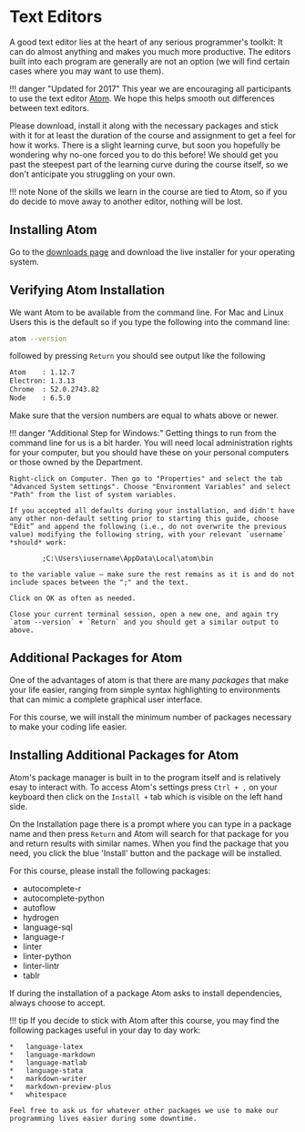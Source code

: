 # Text Editors

A good text editor lies at the heart of any serious programmer's toolkit: It can do almost anything and makes you much more productive. The editors built into each program are generally are not an option (we will find certain cases where you may want to use them).

!!! danger "Updated for 2017"
    This year we are encouraging all participants to use the text editor [Atom](https://atom.io/).
    We hope this helps smooth out differences between text editors.

Please download, install it along with the necessary packages and stick with it for at least the duration of the course and assignment to get a feel for how it works.
There is a slight learning curve, but soon you hopefully be wondering why no-one forced you to do this before!
We should get you past the steepest part of the learning curve during the course itself, so we don't anticipate you struggling on your own.

!!! note
    None of the skills we learn in the course are tied to Atom, so if you do decide to move away to another editor, nothing will be lost.

<!-- ## Installing Sublime Text

Go to the [downloads page](https://www.sublimetext.com/3) and download the live installer for your operating system. -->

## Installing Atom

Go to the [downloads page](https://github.com/atom/atom/releases/tag/v1.9.9) and download the live installer for your operating system.

## Verifying Atom Installation

We want Atom to be available from the command line. For Mac and Linux Users this is the default so if you type the following into the command line:

```bash
atom --version
```
followed by pressing `Return` you should see output like the following
```bash
Atom    : 1.12.7
Electron: 1.3.13
Chrome  : 52.0.2743.82
Node    : 6.5.0
```
Make sure that the version numbers are equal to whats above or newer.

!!! danger "Additional Step for Windows:"
    Getting things to run from the command line for us is a bit harder. You will need local administration rights for your computer, but you should have these on your personal computers or those owned by the Department.

    Right-click on Computer. Then go to "Properties" and select the tab "Advanced System settings". Choose "Environment Variables" and select "Path" from the list of system variables.

    If you accepted all defaults during your installation, and didn't have any other non-default setting prior to starting this guide, choose “Edit” and append the following (i.e., do not overwrite the previous value) modifying the following string, with your relevant `username` *should* work:

            ;C:\Users\iusername\AppData\Local\atom\bin

    to the variable value – make sure the rest remains as it is and do not include spaces between the ";" and the text.

    Click on OK as often as needed.

    Close your current terminal session, open a new one, and again try `atom --version` + `Return` and you should get a similar output to above.

## Additional Packages for Atom

One of the advantages of atom is that there are many *packages* that make your life easier, ranging from simple syntax highlighting to environments that can mimic a complete graphical user interface.

For this course, we will install the minimum number of packages necessary to make your coding life easier.

## Installing Additional Packages for Atom

Atom's package manager is built in to the program itself and is relatively esay to interact with.
To access Atom's settings press `Ctrl + ,` on your keyboard then click on the `Install +` tab which is visible on the left hand side.

On the Installation page there is a prompt where you can type in a package name and then press `Return` and Atom will search for that package for you and return results with similar names.
When you find the package that you need, you click the blue 'Install' button and the package will be installed.

For this course, please install the following packages:

*   autocomplete-r
*   autocomplete-python
*   autoflow
*   hydrogen
*   language-sql
*   language-r
*   linter
*   linter-python
*   linter-lintr
*   tablr

If during the installation of a package Atom asks to install dependencies, always choose to accept.

!!! tip
    If you decide to stick with Atom after this course, you may find the following packages useful in your day to day work:

    *   language-latex
    *   language-markdown
    *   language-matlab
    *   language-stata
    *   markdown-writer
    *   markdown-preview-plus
    *   whitespace

    Feel free to ask us for whatever other packages we use to make our programming lives easier during some downtime.

<!-- ## Additional Package for Sublime Text

For those who want to use Sublime Text as their editor, you will need to add an additional package, "Package Control" to it so that we can customize it a little throughout the course. Proceed as follows:

Open the Sublime Text console via the using the ctrl+` shortcut or the View > Show Console menu.
Once open, paste the code below into the console (and press return):

        import urllib.request,os,hashlib; h = '2915d1851351e5ee549c20394736b442' + '8bc59f460fa1548d1514676163dafc88'; pf = 'Package Control.sublime-package'; ipp = sublime.installed_packages_path(); urllib.request.install_opener( urllib.request.build_opener( urllib.request.ProxyHandler()) ); by = urllib.request.urlopen( 'http://packagecontrol.io/' + pf.replace(' ', '%20')).read(); dh = hashlib.sha256(by).hexdigest(); print('Error validating download (got %s instead of %s), please try manual install' % (dh, h)) if dh != h else open(os.path.join( ipp, pf), 'wb' ).write(by)

We will show you how to use Package Control during the course. -->
